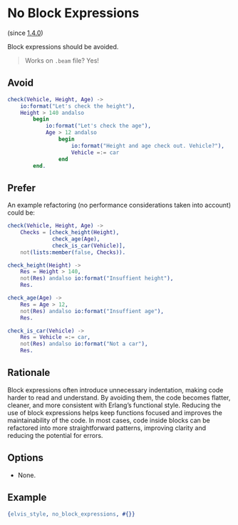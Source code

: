 # No Block Expressions

(since [1.4.0](https://github.com/inaka/elvis_core/releases/tag/1.4.0))

Block expressions should be avoided.

> Works on `.beam` file? Yes!

## Avoid

```erlang
check(Vehicle, Height, Age) ->
    io:format("Let's check the height"),
    Height > 140 andalso
        begin
            io:format("Let's check the age"),
            Age > 12 andalso
                begin
                    io:format("Height and age check out. Vehicle?"),
                    Vehicle =:= car
                end
        end.
```

## Prefer

An example refactoring (no performance considerations taken into account) could be:

```erlang
check(Vehicle, Height, Age) ->
    Checks = [check_height(Height),
              check_age(Age),
              check_is_car(Vehicle)],
    not(lists:member(false, Checks)).

check_height(Height) ->
    Res = Height > 140,
    not(Res) andalso io:format("Insuffient height"),
    Res.

check_age(Age) ->
    Res = Age > 12,
    not(Res) andalso io:format("Insuffient age"),
    Res.

check_is_car(Vehicle) ->
    Res = Vehicle =:= car,
    not(Res) andalso io:format("Not a car"),
    Res.
```

## Rationale

Block expressions often introduce unnecessary indentation, making code harder to read and
understand. By avoiding them, the code becomes flatter, cleaner, and more consistent with Erlang’s
functional style. Reducing the use of block expressions helps keep functions focused and improves
the maintainability of the code. In most cases, code inside blocks can be refactored into more
straightforward patterns, improving clarity and reducing the potential for errors.

## Options

- None.

## Example

```erlang
{elvis_style, no_block_expressions, #{}}
```

